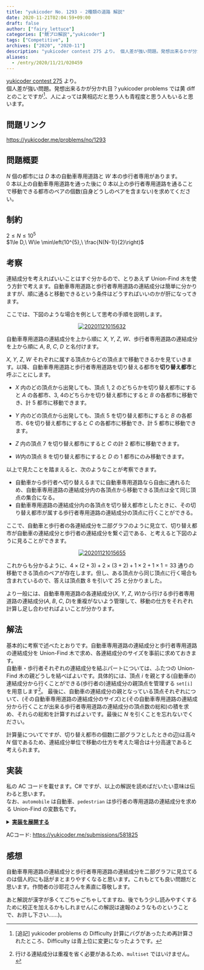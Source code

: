 ```yaml
---
title: "yukicoder No. 1293 - 2種類の道路 解説"
date: 2020-11-21T02:04:59+09:00
draft: false
author: ["fairy_lettuce"]
categories: ["競プロ解説","yukicoder"]
tags: ["Competitive", ]
archives: ["2020", "2020-11"]
description: "yukicoder contest 275 より。 個人差が強い問題。発想出来るかが分かれ目？yukicoder problems では黄 diff とのことですが[^1]、人によっては黄相応だと思う人も青程度と思う人もいると思います。 問題リンク https://yukicod…"
aliases:
  - /entry/2020/11/21/020459
---
```


[yukicoder contest 275](https://yukicoder.me/contests/292) より。  
個人差が強い問題。発想出来るかが分かれ目？yukicoder problems では黄 diff とのことですが[^1]、人によっては黄相応だと思う人も青程度と思う人もいると思います。

## 問題リンク
https://yukicoder.me/problems/no/1293

## 問題概要
$N$ 個の都市には $D$ 本の自動車専用道路と $W$ 本の歩行者専用があります。  
$0$ 本以上の自動車専用道路を通った後に $0$ 本以上の歩行者専用道路を通ることで移動できる都市のペアの個数(自身どうしのペアを含まない)を求めてください。

## 制約
$2\le N\le 10^{5}$  
$1\le D,\ W\le \min\left(10^{5},\ \frac{N(N-1)}{2}\right)$

<!--more-->

## 考察
連結成分を考えればいいことはすぐ分かるので、とりあえず Union-Find 木を使う方針で考えます。自動車専用道路と歩行者専用道路の連結成分は簡単に分かりますが、順に通ると移動できるという条件はどうすればいいのかが肝になってきます。

ここでは、下図のような場合を例として思考の手順を説明します。

<center>
<a href="https://f.hatena.ne.jp/fairy_lettuce/20201121015632">
  <img src="https://cdn-ak.f.st-hatena.com/images/fotolife/f/fairy_lettuce/20201121/20201121015632.jpg" alt="20201121015632">
</a></center>

自動車専用道路の連結成分を上から順に $X,\ Y,\ Z,\ W$、歩行者専用道路の連結成分を上から順に $A,\ B,\ C,\ D$ と名付けます。  

$X,\ Y,\ Z,\ W$ それぞれに属する頂点からどの頂点まで移動できるかを見ていきます。以降、自動車専用道路と歩行者専用道路を切り替える都市を<b>切り替え都市</b>と呼ぶことにします。

- $X$ 内のどの頂点から出発しても、頂点 $1,\ 2$ のどちらかを切り替え都市にすると $A$ の各都市、$3,\ 4$のどちらかを切り替え都市にすると $B$ の各都市に移動でき、計 $5$ 都市に移動できます。

- $Y$ 内のどの頂点から出発しても、頂点 $5$ を切り替え都市にすると $B$ の各都市、$6$を切り替え都市にすると $C$ の各都市に移動でき、計 $5$ 都市に移動できます。

- $Z$ 内の頂点 $7$ を切り替え都市にすると $C$ の計 $2$ 都市に移動できます。

- $W$内の頂点 $8$ を切り替え都市にすると $D$ の $1$ 都市にのみ移動できます。

以上で見たことを踏まえると、次のようなことが考察できます。

- 自動車から歩行者へ切り替えるまでに自動車専用道路なら自由に通れるため、自動車専用道路の連結成分内の各頂点から移動できる頂点は全て同じ頂点の集合になる。
- 自動車専用道路の連結成分内の各頂点を切り替え都市としたときに、その切り替え都市が属する歩行者専用道路の連結成分の頂点に行くことができる。

ここで、自動車と歩行者の各連結成分を二部グラフのように見立て、切り替え都市が自動車の連結成分と歩行者の連結成分を繋ぐ辺である、と考えると下図のように見ることができます。

<center>
<a href="https://f.hatena.ne.jp/fairy_lettuce/20201121015655">
  <img src="https://cdn-ak.f.st-hatena.com/images/fotolife/f/fairy_lettuce/20201121/20201121015655.jpg" alt="20201121015655">
</a></center>

これからも分かるように、$4\times (2+3)+2\times (3+2)+1\times 2+1\times 1=33$ 通りの移動できる頂点のペアが存在します。但し、ある頂点から同じ頂点に行く場合も含まれているので、答えは頂点数 $8$ を引いて $25$ と分かりました。

より一般には、自動車専用道路の各連結成分($X,\ Y,\ Z,\ W$)から行ける歩行者専用道路の連結成分($A,\ B,\ C,\ D$)を重複がないよう管理して、移動の仕方をそれぞれ計算し足し合わせればよいことが分かります。

## 解法
基本的に考察で述べたとおりです。自動車専用道路の連結成分と歩行者専用道路の連結成分を Union-Find 木で求め、各連結成分のサイズを事前に求めておきます。  
自動車・歩行者それぞれの連結成分を結ぶパートについては、ふたつの Union-Find 木の親どうしを結べばよいです。具体的には、頂点 $i$ を親とする(自動車の)連結成分から行くことができる(歩行者の)連結成分の親頂点を管理する `set[i]` を用意します[^2]。
最後に、自動車の連結成分の親となっている頂点それぞれについて、(その自動車専用道路の連結成分のサイズ)と(その自動車専用道路の連結成分から行くことが出来る歩行者専用道路の連結成分の頂点数の総和)の積を求め、それらの総和を計算すればよいです。最後に $N$ を引くことを忘れないでください。

計算量についてですが、切り替え都市の個数(二部グラフとしたときの辺)は高々 $N$ 個であるため、連結成分単位で移動の仕方を考えた場合は十分高速であると考えられます。

## 実装
私の AC コードを載せます。C# ですが、以上の解説を読めばだいたい意味は伝わると思います。  
なお、`automobile` は自動車、`pedestrian` は歩行者の専用道路の連結成分を求める Union-Find の変数名です。
<details><summary><u><b>実装を展開する</b></u></summary>

```cs
public static void Solve(Scanner cin)
{
	var (n, _d, _w) = cin.ReadValue<int, int, int>();
	var (a, b) = cin.ReadValueArray<int, int>(_d);
	var (c, d) = cin.ReadValueArray<int, int>(_w);

	var automobile = new UnionFind(n);
	var pedestrian = new UnionFind(n);
	for (int i = 0; i < _d; i++)
	{
		automobile.Unite(a[i] - 1, b[i] - 1);
	}
	for (int i = 0; i < _w; i++)
	{
		pedestrian.Unite(c[i] - 1, d[i] - 1);
	}
	for (int i = 0; i < n; i++)
	{
		automobile.Find(i);
		pedestrian.Find(i);
	}

	var autoSize = new long[n];
	var pedeSize = new long[n];
	for (int i = 0; i < n; i++)
	{
		autoSize[automobile.Find(i)]++;
		pedeSize[pedestrian.Find(i)]++;
	}

	var autoToPede = new Set<int>[n];
	for (int i = 0; i < n; i++)
	{
		autoToPede[i] = new Set<int>();
	}
	for (int i = 0; i < n; i++)
	{
		autoToPede[automobile.Find(i)].Add(pedestrian.Find(i));
	}
	long ans = 0;
	for (int i = 0; i < n; i++)
	{
		if (autoSize[i] == 0) continue;
		var sum = 0L;
		foreach (var e in autoToPede[i])
		{
			sum += pedeSize[e];
		}
		sum *= autoSize[i];
		ans += sum;
	}
	ans -= n;
	Console.WriteLine(ans);
}
```

</details>

ACコード: https://yukicoder.me/submissions/581825  

## 感想
自動車専用道路の連結成分と歩行者専用道路の連結成分を二部グラフに見立てるのは個人的にも話がまとまりやすくなると思います。これもとても良い問題だと思います。作問者の沙耶花さんを素直に尊敬します。

あと解説が漢字が多くてごちゃごちゃしてますね、後でもう少し読みやすくするために校正を加えるかもしれません(この解説は速報のようなものということで、お許し下さい……)。

[^1]: [追記] yukicoder problems の Difficulty 計算にバグがあったため再計算されたところ、Difficulty は青上位に変更になったようです。
[^2]: 行ける連結成分は重複を省く必要があるため、`multiset` ではいけません。